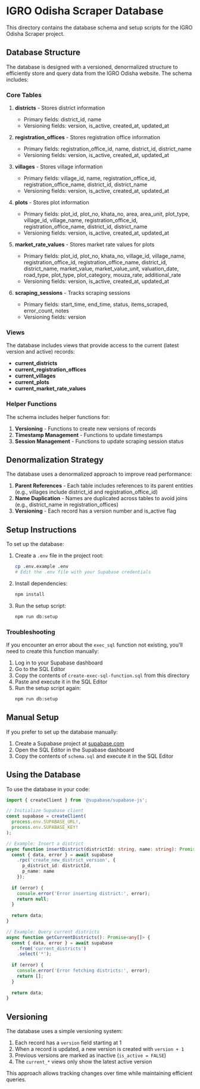 # IGRO Odisha Scraper Database

This directory contains the database schema and setup scripts for the IGRO Odisha Scraper project.

## Database Structure

The database is designed with a versioned, denormalized structure to efficiently store and query data from the IGRO Odisha website. The schema includes:

### Core Tables

1. **districts** - Stores district information
   - Primary fields: district_id, name
   - Versioning fields: version, is_active, created_at, updated_at

2. **registration_offices** - Stores registration office information
   - Primary fields: registration_office_id, name, district_id, district_name
   - Versioning fields: version, is_active, created_at, updated_at

3. **villages** - Stores village information
   - Primary fields: village_id, name, registration_office_id, registration_office_name, district_id, district_name
   - Versioning fields: version, is_active, created_at, updated_at

4. **plots** - Stores plot information
   - Primary fields: plot_id, plot_no, khata_no, area, area_unit, plot_type, village_id, village_name, registration_office_id, registration_office_name, district_id, district_name
   - Versioning fields: version, is_active, created_at, updated_at

5. **market_rate_values** - Stores market rate values for plots
   - Primary fields: plot_id, plot_no, khata_no, village_id, village_name, registration_office_id, registration_office_name, district_id, district_name, market_value, market_value_unit, valuation_date, road_type, plot_type, plot_category, mouza_rate, additional_rate
   - Versioning fields: version, is_active, created_at, updated_at

6. **scraping_sessions** - Tracks scraping sessions
   - Primary fields: start_time, end_time, status, items_scraped, error_count, notes
   - Versioning fields: version

### Views

The database includes views that provide access to the current (latest version and active) records:

- **current_districts**
- **current_registration_offices**
- **current_villages**
- **current_plots**
- **current_market_rate_values**

### Helper Functions

The schema includes helper functions for:

1. **Versioning** - Functions to create new versions of records
2. **Timestamp Management** - Functions to update timestamps
3. **Session Management** - Functions to update scraping session status

## Denormalization Strategy

The database uses a denormalized approach to improve read performance:

1. **Parent References** - Each table includes references to its parent entities (e.g., villages include district_id and registration_office_id)
2. **Name Duplication** - Names are duplicated across tables to avoid joins (e.g., district_name in registration_offices)
3. **Versioning** - Each record has a version number and is_active flag

## Setup Instructions

To set up the database:

1. Create a `.env` file in the project root:
   ```bash
   cp .env.example .env
   # Edit the .env file with your Supabase credentials
   ```

2. Install dependencies:
   ```bash
   npm install
   ```

3. Run the setup script:
   ```bash
   npm run db:setup
   ```

### Troubleshooting

If you encounter an error about the `exec_sql` function not existing, you'll need to create this function manually:

1. Log in to your Supabase dashboard
2. Go to the SQL Editor
3. Copy the contents of `create-exec-sql-function.sql` from this directory
4. Paste and execute it in the SQL Editor
5. Run the setup script again:
   ```bash
   npm run db:setup
   ```

## Manual Setup

If you prefer to set up the database manually:

1. Create a Supabase project at [supabase.com](https://supabase.com)
2. Open the SQL Editor in the Supabase dashboard
3. Copy the contents of `schema.sql` and execute it in the SQL Editor

## Using the Database

To use the database in your code:

```typescript
import { createClient } from '@supabase/supabase-js';

// Initialize Supabase client
const supabase = createClient(
  process.env.SUPABASE_URL!,
  process.env.SUPABASE_KEY!
);

// Example: Insert a district
async function insertDistrict(districtId: string, name: string): Promise<string | null> {
  const { data, error } = await supabase
    .rpc('create_new_district_version', {
      p_district_id: districtId,
      p_name: name
    });
  
  if (error) {
    console.error('Error inserting district:', error);
    return null;
  }
  
  return data;
}

// Example: Query current districts
async function getCurrentDistricts(): Promise<any[]> {
  const { data, error } = await supabase
    .from('current_districts')
    .select('*');
  
  if (error) {
    console.error('Error fetching districts:', error);
    return [];
  }
  
  return data;
}
```

## Versioning

The database uses a simple versioning system:

1. Each record has a `version` field starting at 1
2. When a record is updated, a new version is created with `version + 1`
3. Previous versions are marked as inactive (`is_active = FALSE`)
4. The `current_*` views only show the latest active version

This approach allows tracking changes over time while maintaining efficient queries. 